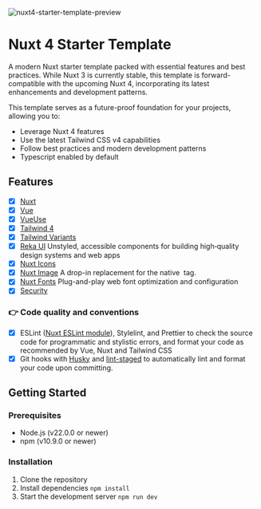 ![nuxt4-starter-template-preview](https://github.com/user-attachments/assets/5c0fd29c-717d-41ce-85d1-d884e716b7d4)

# Nuxt 4 Starter Template

A modern Nuxt starter template packed with essential features and best practices. While Nuxt 3 is currently stable, this template is forward-compatible with the upcoming Nuxt 4, incorporating its latest enhancements and development patterns.

This template serves as a future-proof foundation for your projects, allowing you to:
- Leverage Nuxt 4 features
- Use the latest Tailwind CSS v4 capabilities
- Follow best practices and modern development patterns
- Typescript enabled by default

## Features

- [x] [Nuxt](https://nuxt.com)
- [x] [Vue](https://vuejs.org)
- [x] [VueUse](https://nuxt.com/modules/vueuse)
- [x] [Tailwind 4](https://tailwindcss.com)
- [x] [Tailwind Variants](https://www.tailwind-variants.org)
- [x] [Reka UI](https://reka-ui.com) Unstyled, accessible components for building high‑quality design systems and web apps
- [x] [Nuxt Icons](https://nuxt.com/modules/icon)
- [x] [Nuxt Image](https://image.nuxt.com/) A drop-in replacement for the native <img> tag.
- [x] [Nuxt Fonts](https://fonts.nuxt.com/) Plug-and-play web font optimization and configuration 
- [x] [Security](https://nuxt-security.vercel.app/)

### 👉 Code quality and conventions

- [x] ESLint ([Nuxt ESLint module](https://nuxt.com/modules/eslint)), Stylelint, and Prettier to check the source code for programmatic and stylistic errors, and format your code as recommended by Vue, Nuxt and Tailwind CSS
- [x] Git hooks with [Husky](https://typicode.github.io/husky/) and [lint-staged](https://github.com/okonet/lint-staged) to automatically lint and format your code upon committing.

## Getting Started

### Prerequisites
- Node.js (v22.0.0 or newer)
- npm (v10.9.0 or newer)

### Installation

1. Clone the repository
2. Install dependencies `npm install`
3. Start the development server `npm run dev`
